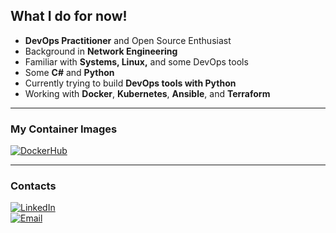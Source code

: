## What I do for now!

- **DevOps Practitioner** and Open Source Enthusiast  
- Background in **Network Engineering**  
- Familiar with **Systems, Linux,** and some DevOps tools  
- Some **C#** and **Python**  
- Currently trying to build **DevOps tools with Python**  
- Working with **Docker**, **Kubernetes**, **Ansible**, and **Terraform**  

---

### My Container Images

[![DockerHub](https://img.shields.io/badge/DockerHub-239120?style=for-the-badge&logo=docker&logoColor=white)](https://hub.docker.com/u/fureasu346)

---

### Contacts

[![LinkedIn](https://img.shields.io/badge/LinkedIn-0077B5?style=for-the-badge&logo=linkedin&logoColor=white)](https://www.linkedin.com/in/hein-htet-zaw-4a9979284/)  
[![Email](https://img.shields.io/badge/Email-D14836?style=for-the-badge&logo=gmail&logoColor=white)](mailto:h3inhtetzaw346@gmail.com)

<!--
**FuReAsu/FuReAsu** is a ✨ _special_ ✨ repository because its `README.md` (this file) appears on your GitHub profile.

Here are some ideas to get you started:

- 🔭 I’m currently working on ...
- 🌱 I’m currently learning ...
- 👯 I’m looking to collaborate on ...
- 🤔 I’m looking for help with ...
- 💬 Ask me about ...
- 📫 How to reach me: ...
- 😄 Pronouns: ...
- ⚡ Fun fact: ...
-->
